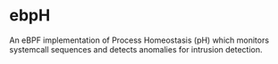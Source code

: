 # ebpH

 An eBPF implementation of Process Homeostasis (pH) which monitors systemcall sequences and detects anomalies for intrusion detection. 